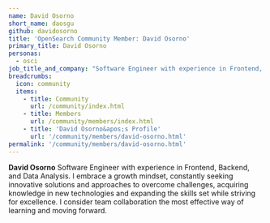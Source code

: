 ```yaml
---
name: David Osorno
short_name: daosgu
github: davidosorno
title: 'OpenSearch Community Member: David Osorno'
primary_title: David Osorno
personas:
  - osci
job_title_and_company: "Software Engineer with experience in Frontend, Backend, and Data Analysis"
breadcrumbs:
  icon: community
  items:
    - title: Community
      url: /community/index.html
    - title: Members
      url: /community/members/index.html
    - title: 'David Osorno&apos;s Profile'
      url: '/community/members/david-osorno.html'
permalink: '/community/members/david-osorno.html'
---
```



**David Osorno** Software Engineer with experience in Frontend, Backend, and Data Analysis. I embrace a growth mindset, constantly seeking innovative solutions and approaches to overcome challenges, acquiring knowledge in new technologies and expanding the skills set while striving for excellence. I consider team collaboration the most effective way of learning and moving forward.  